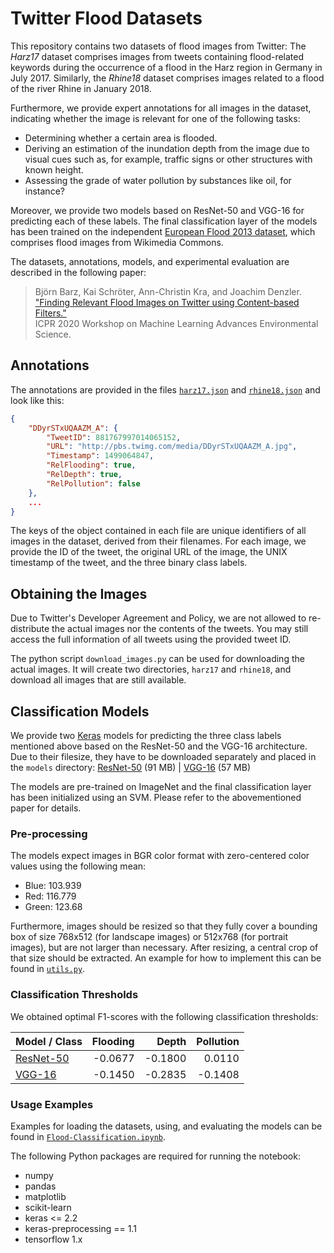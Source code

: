 # Twitter Flood Datasets

This repository contains two datasets of flood images from Twitter:
The *Harz17* dataset comprises images from tweets containing flood-related keywords during the occurrence of a flood in the Harz region in Germany in July 2017.
Similarly, the *Rhine18* dataset comprises images related to a flood of the river Rhine in January 2018.

Furthermore, we provide expert annotations for all images in the dataset, indicating whether the image is relevant for one of the following tasks:

- Determining whether a certain area is flooded.
- Deriving an estimation of the inundation depth from the image due to visual cues such as, for example, traffic signs or other structures with known height.
- Assessing the grade of water pollution by substances like oil, for instance?

Moreover, we provide two models based on ResNet-50 and VGG-16 for predicting each of these labels.
The final classification layer of the models has been trained on the independent [European Flood 2013 dataset][1], which comprises flood images from Wikimedia Commons.

The datasets, annotations, models, and experimental evaluation are described in the following paper:

> Björn Barz, Kai Schröter, Ann-Christin Kra, and Joachim Denzler.  
> ["Finding Relevant Flood Images on Twitter using Content-based Filters."][2]  
> ICPR 2020 Workshop on Machine Learning Advances Environmental Science.


## Annotations

The annotations are provided in the files [`harz17.json`](harz17.json) and [`rhine18.json`](rhine18.json) and look like this:

```json
{
    "DDyrSTxUQAAZM_A": {
        "TweetID": 881767997014065152,
        "URL": "http://pbs.twimg.com/media/DDyrSTxUQAAZM_A.jpg",
        "Timestamp": 1499064847,
        "RelFlooding": true,
        "RelDepth": true,
        "RelPollution": false
    },
    ...
}
```

The keys of the object contained in each file are unique identifiers of all images in the dataset, derived from their filenames.
For each image, we provide the ID of the tweet, the original URL of the image, the UNIX timestamp of the tweet, and the three binary class labels.


## Obtaining the Images

Due to Twitter's Developer Agreement and Policy, we are not allowed to re-distribute the actual images nor the contents of the tweets.
You may still access the full information of all tweets using the provided tweet ID.

The python script `download_images.py` can be used for downloading the actual images.
It will create two directories, `harz17` and `rhine18`, and download all images that are still available.


## Classification Models

We provide two [Keras][5] models for predicting the three class labels mentioned above based on the ResNet-50 and the VGG-16 architecture.
Due to their filesize, they have to be downloaded separately and placed in the `models` directory: [ResNet-50][3] (91 MB) | [VGG-16][4] (57 MB)

The models are pre-trained on ImageNet and the final classification layer has been initialized using an SVM.
Please refer to the abovementioned paper for details.

### Pre-processing

The models expect images in BGR color format with zero-centered color values using the following mean:

- Blue: 103.939
- Red: 116.779
- Green: 123.68

Furthermore, images should be resized so that they fully cover a bounding box of size 768x512 (for landscape images) or 512x768 (for portrait images), but are not larger than necessary.
After resizing, a central crop of that size should be extracted.
An example for how to implement this can be found in [`utils.py`](utils.py).

### Classification Thresholds

We obtained optimal F1-scores with the following classification thresholds:

|  Model / Class  | Flooding |  Depth  | Pollution |
|-----------------|---------:|--------:|----------:|
| [ResNet-50][3]  |  -0.0677 | -0.1800 |    0.0110 |
| [VGG-16][4]     |  -0.1450 | -0.2835 |   -0.1408 |

### Usage Examples

Examples for loading the datasets, using, and evaluating the models can be found in [`Flood-Classification.ipynb`](Flood-Classification.ipynb).

The following Python packages are required for running the notebook:

- numpy
- pandas
- matplotlib
- scikit-learn
- keras <= 2.2
- keras-preprocessing == 1.1
- tensorflow 1.x


[1]: https://github.com/cvjena/eu-flood-dataset
[2]: https://arxiv.org/pdf/2011.05756.pdf
[3]: https://github.com/cvjena/twitter-flood-dataset/releases/download/v1.0/flood_relevance.rn50.h5
[4]: https://github.com/cvjena/twitter-flood-dataset/releases/download/v1.0/flood_relevance.vgg16.h5
[5]: https://keras.io
